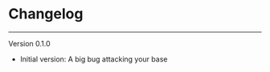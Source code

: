 # Changelog
-------------------------------------------------------------------------------
Version 0.1.0
* Initial version: A big bug attacking your base
